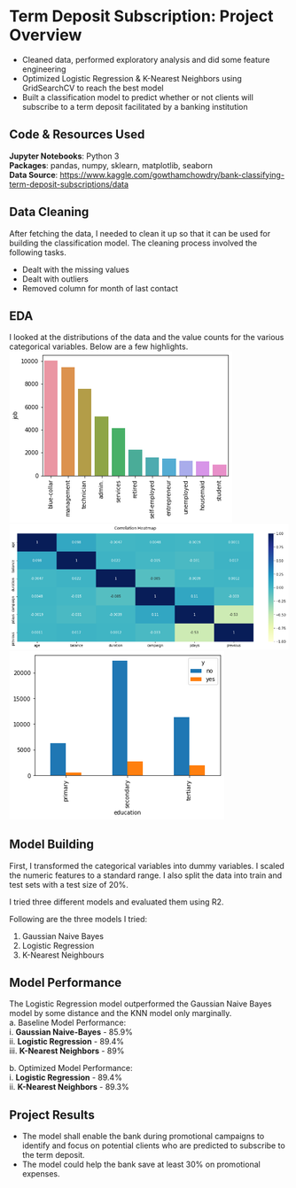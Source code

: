 # Term Deposit Subscription: Project Overview
* Cleaned data, performed exploratory analysis and did some feature engineering
* Optimized Logistic Regression & K-Nearest Neighbors using GridSearchCV to reach the best model
* Built a classification model to predict whether or not clients will subscribe to a term deposit facilitated by a banking institution

## Code & Resources Used
**Jupyter Notebooks**: Python 3  
**Packages**: pandas, numpy, sklearn, matplotlib, seaborn  
**Data Source**: https://www.kaggle.com/gowthamchowdry/bank-classifying-term-deposit-subscriptions/data  

## Data Cleaning
After fetching the data, I needed to clean it up so that it can be used for building the classification model.
The cleaning process involved the following tasks.  
* Dealt with the missing values
* Dealt with outliers
* Removed column for month of last contact

## EDA
I looked at the distributions of the data and the value counts for the various categorical variables. Below are a few highlights.    
![](https://github.com/pranavjoshi-hub/term-deposit-subscription/blob/main/visualizations/job_type_counts.png
)
![](https://github.com/pranavjoshi-hub/term-deposit-subscription/blob/main/visualizations/heat_map.png)
![](https://github.com/pranavjoshi-hub/term-deposit-subscription/blob/main/visualizations/prediction_by_education.png)

## Model Building
First, I transformed the categorical variables into dummy variables. I scaled the numeric features to a standard range. I also split the data into train and test sets with a test size of 20%.

I tried three different models and evaluated them using R2.

Following are the three models I tried:

1. Gaussian Naive Bayes  
2. Logistic Regression  
3. K-Nearest Neighbours 

## Model Performance
The Logistic Regression model outperformed the Gaussian Naive Bayes model by some distance and the KNN model only marginally.  
a. Baseline Model Performance:  
i. **Gaussian Naive-Bayes** - 85.9%    
ii. **Logistic Regression** - 89.4%  
iii. **K-Nearest Neighbors** - 89%    

b. Optimized Model Performance:  
i. **Logistic Regression** - 89.4%  
ii. **K-Nearest Neighbors** - 89.3%  

## Project Results
* The model shall enable the bank during promotional campaigns to identify and focus on potential clients who are predicted to subscribe to the term deposit.
* The model could help the bank save at least 30% on promotional expenses.
